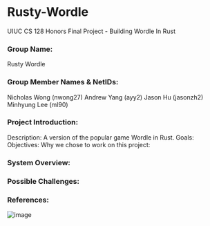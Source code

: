 # Rusty-Wordle
UIUC CS 128 Honors Final Project - Building Wordle In Rust

### Group Name: 
Rusty Wordle

### Group Member Names & NetIDs:
Nicholas Wong (nwong27)
Andrew Yang (ayy2)
Jason Hu (jasonzh2)
Minhyung Lee (ml90)

### Project Introduction:
Description: A version of the popular game Wordle in Rust.
Goals:
Objectives:
Why we chose to work on this project:

### System Overview:

### Possible Challenges:

### References:


![image](https://user-images.githubusercontent.com/89149777/159834436-34f25c46-bb8c-48a7-8577-77d109c079f7.png)
